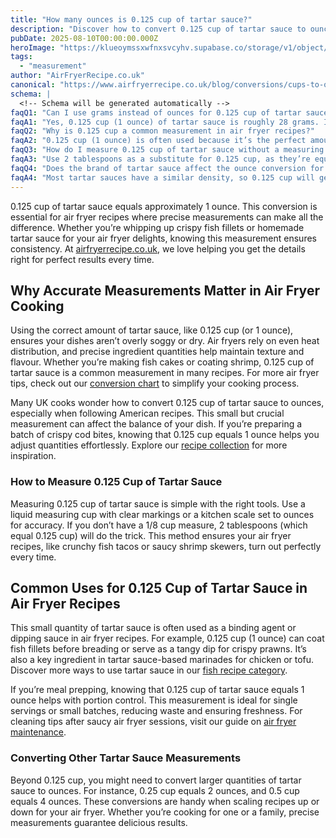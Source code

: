 ```yaml
---
title: "How many ounces is 0.125 cup of tartar sauce?"
description: "Discover how to convert 0.125 cup of tartar sauce to ounces in seconds. Perfect for air fryer recipes and precise cooking measurements."
pubDate: 2025-08-10T00:00:00.000Z
heroImage: "https://klueoymssxwfnxsvcyhv.supabase.co/storage/v1/object/public/Shmucket/how-many-ounces-is-0-125-cup-tartar-sauce.webp"
tags:
  - "measurement"
author: "AirFryerRecipe.co.uk"
canonical: "https://www.airfryerrecipe.co.uk/blog/conversions/cups-to-ounces/how-many-ounces-is-0-125-cup-tartar-sauce"
schema: |
  <!-- Schema will be generated automatically -->
faqQ1: "Can I use grams instead of ounces for 0.125 cup of tartar sauce?"
faqA1: "Yes, 0.125 cup (1 ounce) of tartar sauce is roughly 28 grams. If your kitchen scale uses grams, this conversion ensures accuracy. Many UK recipes prefer grams, making it easier to measure small quantities like this for air fryer cooking."
faqQ2: "Why is 0.125 cup a common measurement in air fryer recipes?"
faqA2: "0.125 cup (1 ounce) is often used because it’s the perfect amount for coating or dipping without overwhelming the dish. Air fryers work best with light, even layers, and this quantity ensures crispiness without excess moisture."
faqQ3: "How do I measure 0.125 cup of tartar sauce without a measuring cup?"
faqA3: "Use 2 tablespoons as a substitute for 0.125 cup, as they’re equivalent. Alternatively, a kitchen scale set to 1 ounce (or 28 grams) will give you the exact amount needed for your air fryer recipe."
faqQ4: "Does the brand of tartar sauce affect the ounce conversion for 0.125 cup?"
faqA4: "Most tartar sauces have a similar density, so 0.125 cup will generally equal 1 ounce regardless of brand. However, thicker homemade versions might vary slightly—when in doubt, weigh it for precision."
---
```

<p>0.125 cup of tartar sauce equals approximately 1 ounce. This conversion is essential for air fryer recipes where precise measurements can make all the difference. Whether you’re whipping up crispy fish fillets or homemade tartar sauce for your air fryer delights, knowing this measurement ensures consistency. At <a href=https://www.airfryerrecipe.co.uk>airfryerrecipe.co.uk</a>, we love helping you get the details right for perfect results every time.</p>

<h2>Why Accurate Measurements Matter in Air Fryer Cooking</h2>  
<p>Using the correct amount of tartar sauce, like 0.125 cup (or 1 ounce), ensures your dishes aren’t overly soggy or dry. Air fryers rely on even heat distribution, and precise ingredient quantities help maintain texture and flavour. Whether you’re making fish cakes or coating shrimp, 0.125 cup of tartar sauce is a common measurement in many recipes. For more air fryer tips, check out our <a href=https://www.airfryerrecipe.co.uk/air-fryer-conversion-chart>conversion chart</a> to simplify your cooking process.</p>  

<p>Many UK cooks wonder how to convert 0.125 cup of tartar sauce to ounces, especially when following American recipes. This small but crucial measurement can affect the balance of your dish. If you’re preparing a batch of crispy cod bites, knowing that 0.125 cup equals 1 ounce helps you adjust quantities effortlessly. Explore our <a href=https://www.airfryerrecipe.co.uk/recipes>recipe collection</a> for more inspiration.</p>  

<h3>How to Measure 0.125 Cup of Tartar Sauce</h3>  
<p>Measuring 0.125 cup of tartar sauce is simple with the right tools. Use a liquid measuring cup with clear markings or a kitchen scale set to ounces for accuracy. If you don’t have a 1/8 cup measure, 2 tablespoons (which equal 0.125 cup) will do the trick. This method ensures your air fryer recipes, like crunchy fish tacos or saucy shrimp skewers, turn out perfectly every time.</p>  

<h2>Common Uses for 0.125 Cup of Tartar Sauce in Air Fryer Recipes</h2>  
<p>This small quantity of tartar sauce is often used as a binding agent or dipping sauce in air fryer recipes. For example, 0.125 cup (1 ounce) can coat fish fillets before breading or serve as a tangy dip for crispy prawns. It’s also a key ingredient in tartar sauce-based marinades for chicken or tofu. Discover more ways to use tartar sauce in our <a href=https://www.airfryerrecipe.co.uk/recipe-category/fish>fish recipe category</a>.</p>  

<p>If you’re meal prepping, knowing that 0.125 cup of tartar sauce equals 1 ounce helps with portion control. This measurement is ideal for single servings or small batches, reducing waste and ensuring freshness. For cleaning tips after saucy air fryer sessions, visit our guide on <a href=https://www.airfryerrecipe.co.uk/air-fryer-cleaner>air fryer maintenance</a>.</p>  

<h3>Converting Other Tartar Sauce Measurements</h3>  
<p>Beyond 0.125 cup, you might need to convert larger quantities of tartar sauce to ounces. For instance, 0.25 cup equals 2 ounces, and 0.5 cup equals 4 ounces. These conversions are handy when scaling recipes up or down for your air fryer. Whether you’re cooking for one or a family, precise measurements guarantee delicious results.</p>
